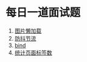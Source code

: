 # 每日一道面试题

1. [图片懒加载](./1.lazyLoad/)
2. [防抖节流](2.debounce%26throttle/)
3. [bind](3.bind/)
4. [统计页面标签数](4.tagCount/)